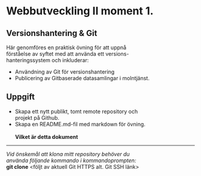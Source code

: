 # Webbutveckling II moment 1.  

## Versionshantering & Git  

Här genomföres en praktisk övning för att uppnå  
förståelse av syftet med att använda ett versions-  
hanteringssystem och inkluderar:  
- Användning av Git för versionshantering  
- Publicering av Gitbaserade datasamlingar i molntjänst.  

## Uppgift
- Skapa ett nytt publikt, tomt remote repository och  
projekt på Github.  
- Skapa en README.md-fil med markdown för övning.
\
\
**Vilket är detta dokument**  

---  
  
*Vid önskemål att klona mitt repository behöver du  
använda följande kommando i kommandoprompten:*   
**git clone** <följt av aktuell Git HTTPS alt. Git SSH länk>
